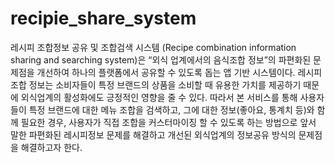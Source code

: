 # recipie_share_system
레시피 조합정보 공유 및 조합검색 시스템 (Recipe combination information sharing and searching system)은 “외식 업계에서의 음식조합 정보”의 파편화된 문제점을 개선하여 하나의 플랫폼에서 공유할 수 있도록 돕는 앱 기반 시스템이다. 레시피 조합 정보는 소비자들이 특정 브랜드의 상품을 소비할 때 유용한 가치를 제공하기 때문에 외식업계의 활성화에도 긍정적인 영향을 줄 수 있다. 따라서 본 서비스를 통해 사용자들이 특정 브랜드에 대한 메뉴 조합을 검색하고, 그에 대한 정보(좋아요, 통계치 등)와 함께 필요한 경우, 사용자가 직접 조합을 커스터마이징 할 수 있도록 하는 방법으로 앞서 말한 파편화된 레시피정보 문제를 해결하고 개선된 외식업계의 정보공유 방식의 문제점을 해결하고자 한다.
